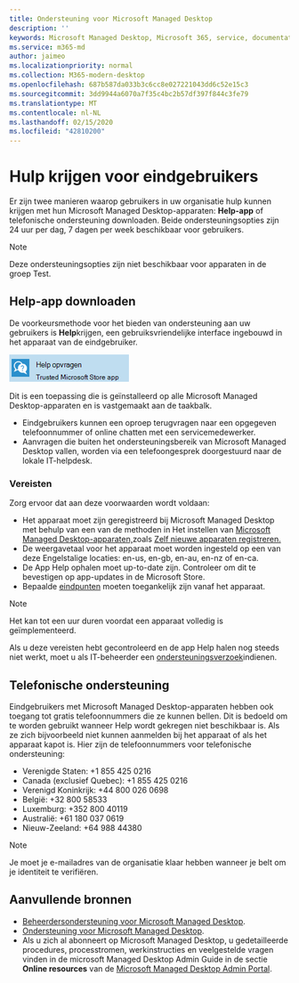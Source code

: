 ```yaml
---
title: Ondersteuning voor Microsoft Managed Desktop
description: ''
keywords: Microsoft Managed Desktop, Microsoft 365, service, documentatie
ms.service: m365-md
author: jaimeo
ms.localizationpriority: normal
ms.collection: M365-modern-desktop
ms.openlocfilehash: 687b587da033b3c6cc8e027221043dd6c52e15c3
ms.sourcegitcommit: 3dd9944a6070a7f35c4bc2b57df397f844c3fe79
ms.translationtype: MT
ms.contentlocale: nl-NL
ms.lasthandoff: 02/15/2020
ms.locfileid: "42810200"
---
```

# <a name="getting-help-for-end-users"></a>Hulp krijgen voor eindgebruikers

Er zijn twee manieren waarop gebruikers in uw organisatie hulp kunnen krijgen met hun Microsoft Managed Desktop-apparaten: **Help-app** of telefonische ondersteuning downloaden. Beide ondersteuningsopties zijn 24 uur per dag, 7 dagen per week beschikbaar voor gebruikers.
 
>[!NOTE]
>Deze ondersteuningsopties zijn niet beschikbaar voor apparaten in de groep Test.

## <a name="get-help-app"></a>Help-app downloaden

De voorkeursmethode voor het bieden van ondersteuning aan uw gebruikers is **Help**krijgen, een gebruiksvriendelijke interface ingebouwd in het apparaat van de eindgebruiker.  

![Pictogram Help-app downloaden](../../media/get-help.png)

Dit is een toepassing die is geïnstalleerd op alle Microsoft Managed Desktop-apparaten en is vastgemaakt aan de taakbalk. 

- Eindgebruikers kunnen een oproep terugvragen naar een opgegeven telefoonnummer of online chatten met een servicemedewerker.
- Aanvragen die buiten het ondersteuningsbereik van Microsoft Managed Desktop vallen, worden via een telefoongesprek doorgestuurd naar de lokale IT-helpdesk.

### <a name="prerequisites"></a>Vereisten
Zorg ervoor dat aan deze voorwaarden wordt voldaan:

- Het apparaat moet zijn geregistreerd bij Microsoft Managed Desktop met behulp van een van de methoden in Het instellen van [Microsoft Managed Desktop-apparaten,](../get-started/set-up-devices.md)zoals [Zelf nieuwe apparaten registreren.](../get-started/register-devices-self.md)
- De weergavetaal voor het apparaat moet worden ingesteld op een van deze Engelstalige locaties: en-us, en-gb, en-au, en-nz of en-ca.
- De App Help ophalen moet up-to-date zijn. Controleer om dit te bevestigen op app-updates in de Microsoft Store.
- Bepaalde [eindpunten](../get-ready/network.md#endpoints-allowed---specific-for-microsoft-managed-desktop) moeten toegankelijk zijn vanaf het apparaat.

> [!NOTE]
> Het kan tot een uur duren voordat een apparaat volledig is geïmplementeerd.

Als u deze vereisten hebt gecontroleerd en de app Help halen nog steeds niet werkt, moet u als IT-beheerder een [ondersteuningsverzoek](admin-support.md)indienen.

## <a name="phone-support"></a>Telefonische ondersteuning

Eindgebruikers met Microsoft Managed Desktop-apparaten hebben ook toegang tot gratis telefoonnummers die ze kunnen bellen. Dit is bedoeld om te worden gebruikt wanneer Help wordt gekregen niet beschikbaar is. Als ze zich bijvoorbeeld niet kunnen aanmelden bij het apparaat of als het apparaat kapot is. Hier zijn de telefoonnummers voor telefonische ondersteuning:

- Verenigde Staten: +1 855 425 0216
- Canada (exclusief Quebec): +1 855 425 0216
- Verenigd Koninkrijk: +44 800 026 0698
- België: +32 800 58533
- Luxemburg: +352 800 40119
- Australië: +61 180 037 0619
- Nieuw-Zeeland: +64 988 44380

>[!NOTE]
>Je moet je e-mailadres van de organisatie klaar hebben wanneer je belt om je identiteit te verifiëren. 

## <a name="additional-resources"></a>Aanvullende bronnen
- [Beheerdersondersteuning voor Microsoft Managed Desktop](admin-support.md). 
- [Ondersteuning voor Microsoft Managed Desktop](../service-description/support.md).
- Als u zich al abonneert op Microsoft Managed Desktop, u gedetailleerde procedures, processtromen, werkinstructies en veelgestelde vragen vinden in de microsoft Managed Desktop Admin Guide in de sectie **Online resources** van de [Microsoft Managed Desktop Admin Portal](https://aka.ms/mwaasportal).
